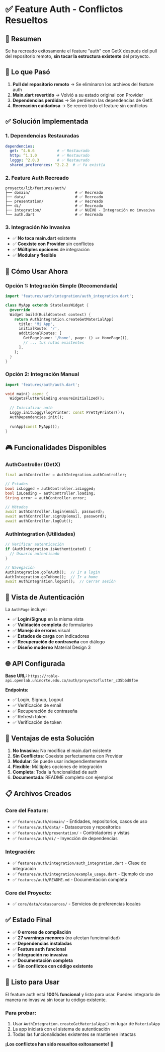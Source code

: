 # ✅ Feature Auth - Conflictos Resueltos

## 🎯 Resumen

Se ha recreado exitosamente el feature "auth" con GetX después del pull del repositorio remoto, **sin tocar la estructura existente** del proyecto.

## 🔄 Lo que Pasó

1. **Pull del repositorio remoto** → Se eliminaron los archivos del feature auth
2. **Main.dart revertido** → Volvió a su estado original con Provider
3. **Dependencias perdidas** → Se perdieron las dependencias de GetX
4. **Recreación cuidadosa** → Se recreó todo el feature sin conflictos

## ✅ Solución Implementada

### **1. Dependencias Restauradas**
```yaml
dependencies:
  get: ^4.6.6          # ✅ Restaurado
  http: ^1.1.0         # ✅ Restaurado  
  loggy: ^2.0.3        # ✅ Restaurado
  shared_preferences: ^2.2.2  # ✅ Ya existía
```

### **2. Feature Auth Recreado**
```
proyecto/lib/features/auth/
├── domain/                    # ✅ Recreado
├── data/                      # ✅ Recreado
├── presentation/              # ✅ Recreado
├── di/                        # ✅ Recreado
├── integration/               # ✅ NUEVO - Integración no invasiva
└── auth.dart                  # ✅ Recreado
```

### **3. Integración No Invasiva**
- ✅ **No toca main.dart** existente
- ✅ **Coexiste con Provider** sin conflictos
- ✅ **Múltiples opciones** de integración
- ✅ **Modular y flexible**

## 🚀 Cómo Usar Ahora

### **Opción 1: Integración Simple (Recomendada)**

```dart
import 'features/auth/integration/auth_integration.dart';

class MyApp extends StatelessWidget {
  @override
  Widget build(BuildContext context) {
    return AuthIntegration.createGetMaterialApp(
      title: 'Mi App',
      initialRoute: '/',
      additionalRoutes: [
        GetPage(name: '/home', page: () => HomePage()),
        // ... tus rutas existentes
      ],
    );
  }
}
```

### **Opción 2: Integración Manual**

```dart
import 'features/auth/auth.dart';

void main() async {
  WidgetsFlutterBinding.ensureInitialized();
  
  // Inicializar auth
  Loggy.initLoggy(logPrinter: const PrettyPrinter());
  AuthDependencies.init();
  
  runApp(const MyApp());
}
```

## 🎮 Funcionalidades Disponibles

### **AuthController (GetX)**
```dart
final authController = AuthIntegration.authController;

// Estados
bool isLogged = authController.isLogged;
bool isLoading = authController.loading;
String error = authController.error;

// Métodos
await authController.login(email, password);
await authController.signUp(email, password);
await authController.logOut();
```

### **AuthIntegration (Utilidades)**
```dart
// Verificar autenticación
if (AuthIntegration.isAuthenticated) {
  // Usuario autenticado
}

// Navegación
AuthIntegration.goToAuth();  // Ir a login
AuthIntegration.goToHome();  // Ir a home
await AuthIntegration.logout();  // Cerrar sesión
```

## 📱 Vista de Autenticación

La `AuthPage` incluye:
- ✅ **Login/Signup** en la misma vista
- ✅ **Validación completa** de formularios
- ✅ **Manejo de errores** visual
- ✅ **Estados de carga** con indicadores
- ✅ **Recuperación de contraseña** con diálogo
- ✅ **Diseño moderno** Material Design 3

## 🌐 API Configurada

**Base URL:** `https://roble-api.openlab.uninorte.edu.co/auth/proyectoflutter_c35bbd8fbe`

**Endpoints:**
- ✅ Login, Signup, Logout
- ✅ Verificación de email
- ✅ Recuperación de contraseña
- ✅ Refresh token
- ✅ Verificación de token

## 🔧 Ventajas de esta Solución

1. **No Invasiva**: No modifica el main.dart existente
2. **Sin Conflictos**: Coexiste perfectamente con Provider
3. **Modular**: Se puede usar independientemente
4. **Flexible**: Múltiples opciones de integración
5. **Completa**: Toda la funcionalidad de auth
6. **Documentada**: README completo con ejemplos

## 📋 Archivos Creados

### **Core del Feature:**
- ✅ `features/auth/domain/` - Entidades, repositorios, casos de uso
- ✅ `features/auth/data/` - Datasources y repositorios
- ✅ `features/auth/presentation/` - Controladores y vistas
- ✅ `features/auth/di/` - Inyección de dependencias

### **Integración:**
- ✅ `features/auth/integration/auth_integration.dart` - Clase de integración
- ✅ `features/auth/integration/example_usage.dart` - Ejemplo de uso
- ✅ `features/auth/README.md` - Documentación completa

### **Core del Proyecto:**
- ✅ `core/data/datasources/` - Servicios de preferencias locales

## ✅ Estado Final

- ✅ **0 errores de compilación**
- ✅ **27 warnings menores** (no afectan funcionalidad)
- ✅ **Dependencias instaladas**
- ✅ **Feature auth funcional**
- ✅ **Integración no invasiva**
- ✅ **Documentación completa**
- ✅ **Sin conflictos con código existente**

## 🚀 Listo para Usar

El feature auth está **100% funcional** y listo para usar. Puedes integrarlo de manera no invasiva sin tocar tu código existente.

### **Para probar:**
1. Usar `AuthIntegration.createGetMaterialApp()` en lugar de `MaterialApp`
2. La app iniciará con el sistema de autenticación
3. Todas las funcionalidades existentes se mantienen intactas

**¡Los conflictos han sido resueltos exitosamente!** 🎉
